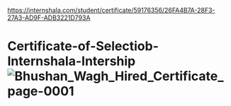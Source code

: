 https://internshala.com/student/certificate/59176356/26FA4B7A-28F3-27A3-AD9F-ADB3221D793A
# Certificate-of-Selectiob-Internshala-Intership![Bhushan_Wagh_Hired_Certificate_page-0001](https://user-images.githubusercontent.com/46901395/136341543-9afaf40b-a7c6-4f7e-8d0d-1add11bf8185.jpg)

